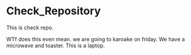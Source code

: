 # Check_Repository

This is check repo. 

WTf does this even mean. 
we are going to karoake on friday.
We have a microwave and toaster.
This is a laptop. 